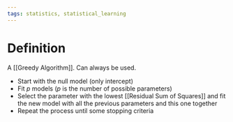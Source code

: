 ```yaml
---
tags: statistics, statistical_learning
---
```


# Definition

A [[Greedy Algorithm]]. Can always be used.

- Start with the null model (only intercept)
- Fit $p$ models ($p$ is the number of possible parameters)
- Select the parameter with the lowest [[Residual Sum of Squares]] and fit the new model with all the previous parameters and this one together
- Repeat the process until some stopping criteria

[^1]: [Introduction to Statistical Learning with Python](zotero://open-pdf/library/items/9JTAJ2JI?page=96)